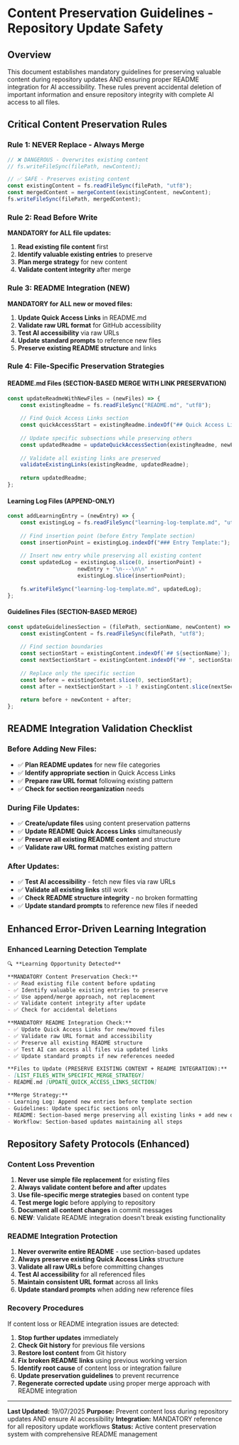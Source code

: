 # Content Preservation Guidelines - Repository Update Safety

## Overview
This document establishes mandatory guidelines for preserving valuable content during repository updates AND ensuring proper README integration for AI accessibility. These rules prevent accidental deletion of important information and ensure repository integrity with complete AI access to all files.

## Critical Content Preservation Rules

### Rule 1: NEVER Replace - Always Merge
```javascript
// ❌ DANGEROUS - Overwrites existing content
// fs.writeFileSync(filePath, newContent);

// ✅ SAFE - Preserves existing content
const existingContent = fs.readFileSync(filePath, "utf8");
const mergedContent = mergeContent(existingContent, newContent);
fs.writeFileSync(filePath, mergedContent);
```

### Rule 2: Read Before Write
**MANDATORY for ALL file updates:**
1. **Read existing file content** first
2. **Identify valuable existing entries** to preserve
3. **Plan merge strategy** for new content
4. **Validate content integrity** after merge

### Rule 3: README Integration (NEW)
**MANDATORY for ALL new or moved files:**
1. **Update Quick Access Links** in README.md
2. **Validate raw URL format** for GitHub accessibility
3. **Test AI accessibility** via raw URLs
4. **Update standard prompts** to reference new files
5. **Preserve existing README structure** and links

### Rule 4: File-Specific Preservation Strategies

#### README.md Files (SECTION-BASED MERGE WITH LINK PRESERVATION)
```javascript
const updateReadmeWithNewFiles = (newFiles) => {
    const existingReadme = fs.readFileSync("README.md", "utf8");
    
    // Find Quick Access Links section
    const quickAccessStart = existingReadme.indexOf("## Quick Access Links for AI Assistance");
    
    // Update specific subsections while preserving others
    const updatedReadme = updateQuickAccessSection(existingReadme, newFiles);
    
    // Validate all existing links are preserved
    validateExistingLinks(existingReadme, updatedReadme);
    
    return updatedReadme;
};
```

#### Learning Log Files (APPEND-ONLY)
```javascript
const addLearningEntry = (newEntry) => {
    const existingLog = fs.readFileSync("learning-log-template.md", "utf8");
    
    // Find insertion point (before Entry Template section)
    const insertionPoint = existingLog.indexOf("### Entry Template:");
    
    // Insert new entry while preserving all existing content
    const updatedLog = existingLog.slice(0, insertionPoint) + 
                      newEntry + "\n---\n\n" + 
                      existingLog.slice(insertionPoint);
    
    fs.writeFileSync("learning-log-template.md", updatedLog);
};
```

#### Guidelines Files (SECTION-BASED MERGE)
```javascript
const updateGuidelinesSection = (filePath, sectionName, newContent) => {
    const existingContent = fs.readFileSync(filePath, "utf8");
    
    // Find section boundaries
    const sectionStart = existingContent.indexOf(`## ${sectionName}`);
    const nextSectionStart = existingContent.indexOf("## ", sectionStart + 1);
    
    // Replace only the specific section
    const before = existingContent.slice(0, sectionStart);
    const after = nextSectionStart > -1 ? existingContent.slice(nextSectionStart) : "";
    
    return before + newContent + after;
};
```

## README Integration Validation Checklist

### Before Adding New Files:
- ✅ **Plan README updates** for new file categories
- ✅ **Identify appropriate section** in Quick Access Links
- ✅ **Prepare raw URL format** following existing pattern
- ✅ **Check for section reorganization** needs

### During File Updates:
- ✅ **Create/update files** using content preservation patterns
- ✅ **Update README Quick Access Links** simultaneously
- ✅ **Preserve all existing README content** and structure
- ✅ **Validate raw URL format** matches existing pattern

### After Updates:
- ✅ **Test AI accessibility** - fetch new files via raw URLs
- ✅ **Validate all existing links** still work
- ✅ **Check README structure integrity** - no broken formatting
- ✅ **Update standard prompts** to reference new files if needed

## Enhanced Error-Driven Learning Integration

### Enhanced Learning Detection Template
```markdown
🔍 **Learning Opportunity Detected**

**MANDATORY Content Preservation Check:**
- ✅ Read existing file content before updating
- ✅ Identify valuable existing entries to preserve
- ✅ Use append/merge approach, not replacement
- ✅ Validate content integrity after update
- ✅ Check for accidental deletions

**MANDATORY README Integration Check:**
- ✅ Update Quick Access Links for new/moved files
- ✅ Validate raw URL format and accessibility
- ✅ Preserve all existing README structure
- ✅ Test AI can access all files via updated links
- ✅ Update standard prompts if new references needed

**Files to Update (PRESERVE EXISTING CONTENT + README INTEGRATION):**
- [LIST_FILES_WITH_SPECIFIC_MERGE_STRATEGY]
- README.md [UPDATE_QUICK_ACCESS_LINKS_SECTION]

**Merge Strategy:**
- Learning Log: Append new entries before template section
- Guidelines: Update specific sections only
- README: Section-based merge preserving all existing links + add new ones
- Workflow: Section-based updates maintaining all steps
```

## Repository Safety Protocols (Enhanced)

### Content Loss Prevention
1. **Never use simple file replacement** for existing files
2. **Always validate content before and after** updates
3. **Use file-specific merge strategies** based on content type
4. **Test merge logic** before applying to repository
5. **Document all content changes** in commit messages
6. **NEW**: Validate README integration doesn't break existing functionality

### README Integration Protection
1. **Never overwrite entire README** - use section-based updates
2. **Always preserve existing Quick Access Links** structure
3. **Validate all raw URLs** before committing changes
4. **Test AI accessibility** for all referenced files
5. **Maintain consistent URL format** across all links
6. **Update standard prompts** when adding new reference files

### Recovery Procedures
If content loss or README integration issues are detected:
1. **Stop further updates** immediately
2. **Check Git history** for previous file versions
3. **Restore lost content** from Git history
4. **Fix broken README links** using previous working version
5. **Identify root cause** of content loss or integration failure
6. **Update preservation guidelines** to prevent recurrence
7. **Regenerate corrected update** using proper merge approach with README integration

---

**Last Updated:** 19/07/2025
**Purpose:** Prevent content loss during repository updates AND ensure AI accessibility
**Integration:** MANDATORY reference for all repository update workflows
**Status:** Active content preservation system with comprehensive README management